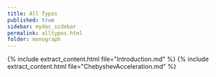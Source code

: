 ```yaml
---
title: All Typos
published: true
sidebar: mydoc_sidebar
permalink: alltypos.html
folder: monograph
---
```


{% include extract_content.html file="Introduction.md" %}
{% include extract_content.html file="ChebyshevAcceleration.md" %}